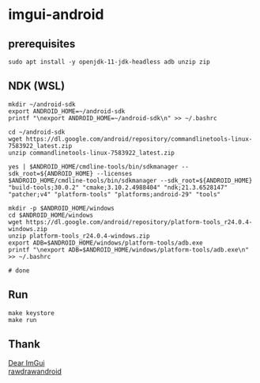 # imgui-android

## prerequisites

    sudo apt install -y openjdk-11-jdk-headless adb unzip zip

## NDK (WSL)

    mkdir ~/android-sdk
    export ANDROID_HOME=~/android-sdk
    printf "\nexport ANDROID_HOME=~/android-sdk\n" >> ~/.bashrc

    cd ~/android-sdk
    wget https://dl.google.com/android/repository/commandlinetools-linux-7583922_latest.zip
    unzip commandlinetools-linux-7583922_latest.zip

    yes | $ANDROID_HOME/cmdline-tools/bin/sdkmanager --sdk_root=${ANDROID_HOME} --licenses
    $ANDROID_HOME/cmdline-tools/bin/sdkmanager --sdk_root=${ANDROID_HOME} "build-tools;30.0.2" "cmake;3.10.2.4988404" "ndk;21.3.6528147" "patcher;v4" "platform-tools" "platforms;android-29" "tools"

    mkdir -p $ANDROID_HOME/windows
    cd $ANDROID_HOME/windows
    wget https://dl.google.com/android/repository/platform-tools_r24.0.4-windows.zip
    unzip platform-tools_r24.0.4-windows.zip
    export ADB=$ANDROID_HOME/windows/platform-tools/adb.exe
    printf "\nexport ADB=$ANDROID_HOME/windows/platform-tools/adb.exe\n" >> ~/.bashrc

    # done

## Run

    make keystore
    make run

## Thank

[Dear ImGui](https://github.com/ocornut/imgui)  
[rawdrawandroid](https://github.com/cnlohr/rawdrawandroid)  
